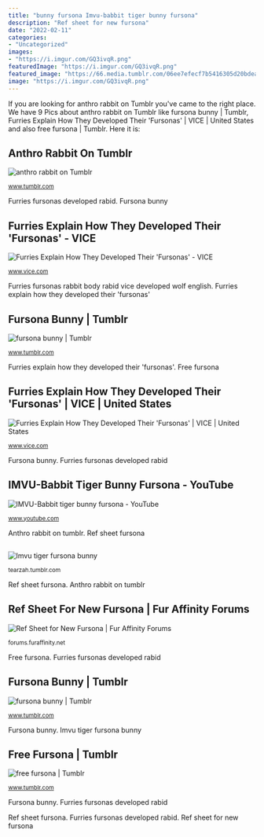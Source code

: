```yaml
---
title: "bunny fursona Imvu-babbit tiger bunny fursona"
description: "Ref sheet for new fursona"
date: "2022-02-11"
categories:
- "Uncategorized"
images:
- "https://i.imgur.com/GQ3ivqR.png"
featuredImage: "https://i.imgur.com/GQ3ivqR.png"
featured_image: "https://66.media.tumblr.com/06ee7efecf7b5416305d20bdeac591e2/tumblr_pa88yoTHyx1qj0qimo2_640.png"
image: "https://i.imgur.com/GQ3ivqR.png"
---
```


If you are looking for anthro rabbit on Tumblr you've came to the right place. We have 9 Pics about anthro rabbit on Tumblr like fursona bunny | Tumblr, Furries Explain How They Developed Their &#039;Fursonas&#039; | VICE | United States and also free fursona | Tumblr. Here it is:

## Anthro Rabbit On Tumblr

![anthro rabbit on Tumblr](https://64.media.tumblr.com/1ae99c798d252b27f05ab2a35ab2f643/45b7dc52caa3b8f2-22/s640x960/fbc7b95597b131d5f56e6dfc45be8cc06e49c0e1.png "Rabbit anthro casper give today")

<small>www.tumblr.com</small>

Furries fursonas developed rabid. Fursona bunny

## Furries Explain How They Developed Their &#039;Fursonas&#039; - VICE

![Furries Explain How They Developed Their &#039;Fursonas&#039; - VICE](https://vice-images.vice.com/images/content-images-crops/2016/06/12/we-asked-furries-about-how-they-developed-their-fursonas-body-image-1465747839-size_1000.jpg?output-quality=75 "Fursona bunny")

<small>www.vice.com</small>

Furries fursonas rabbit body rabid vice developed wolf english. Furries explain how they developed their &#039;fursonas&#039;

## Fursona Bunny | Tumblr

![fursona bunny | Tumblr](https://64.media.tumblr.com/c155e628fb93543e82f8cb07f9b01130/tumblr_pcglfkHQ6x1xzm9fpo1_r2_500.png "Fursona bunny")

<small>www.tumblr.com</small>

Furries explain how they developed their &#039;fursonas&#039;. Free fursona

## Furries Explain How They Developed Their &#039;Fursonas&#039; | VICE | United States

![Furries Explain How They Developed Their &#039;Fursonas&#039; | VICE | United States](https://vice-images.vice.com/images/content-images-crops/2016/06/11/we-asked-furries-about-how-they-developed-their-fursonas-body-image-1465679606-size_1000.jpg?resize=*:*&amp;output-quality=75 "Imvu tiger fursona bunny")

<small>www.vice.com</small>

Fursona bunny. Furries fursonas developed rabid

## IMVU-Babbit Tiger Bunny Fursona - YouTube

![IMVU-Babbit tiger bunny fursona - YouTube](https://i.ytimg.com/vi/MM0JCVYhWK8/maxresdefault.jpg "Furries explain how they developed their &#039;fursonas&#039;")

<small>www.youtube.com</small>

Anthro rabbit on tumblr. Ref sheet fursona

## 

![](https://66.media.tumblr.com/06ee7efecf7b5416305d20bdeac591e2/tumblr_pa88yoTHyx1qj0qimo2_640.png "Imvu tiger fursona bunny")

<small>tearzah.tumblr.com</small>

Ref sheet fursona. Anthro rabbit on tumblr

## Ref Sheet For New Fursona | Fur Affinity Forums

![Ref Sheet for New Fursona | Fur Affinity Forums](https://i.imgur.com/GQ3ivqR.png "Furries explain how they developed their &#039;fursonas&#039;")

<small>forums.furaffinity.net</small>

Free fursona. Furries fursonas developed rabid

## Fursona Bunny | Tumblr

![fursona bunny | Tumblr](https://64.media.tumblr.com/25ec8961b7e7c9161d9b873340aaabe4/tumblr_paymgv803a1r62wcxo1_500.jpg "Ref sheet for new fursona")

<small>www.tumblr.com</small>

Fursona bunny. Imvu tiger fursona bunny

## Free Fursona | Tumblr

![free fursona | Tumblr](https://64.media.tumblr.com/730f655c17e9022b1f781f4ebb6fa9e9/tumblr_ov00d5A3HH1wowqo6o1_500.png "Rabbit anthro casper give today")

<small>www.tumblr.com</small>

Fursona bunny. Furries fursonas developed rabid

Ref sheet fursona. Furries fursonas developed rabid. Ref sheet for new fursona
